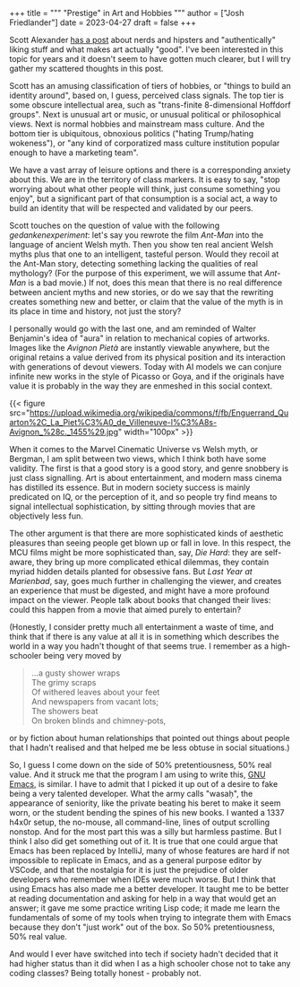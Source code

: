 +++
title = """
  "Prestige" in Art and Hobbies
  """
author = ["Josh Friedlander"]
date = 2023-04-27
draft = false
+++

Scott Alexander [has a post](https://astralcodexten.substack.com/p/highlights-from-the-comments-on-nerds) about nerds and hipsters and "authentically" liking stuff and what makes art actually "good". I've been interested in this topic for years and it doesn't seem to have gotten much clearer, but I will try gather my scattered thoughts in this post.

Scott has an amusing classification of tiers of hobbies, or "things to build an identity around", based on, I guess, perceived class signals. The top tier is some obscure intellectual area, such as "trans-finite 8-dimensional Hoffdorf groups". Next is unusual art or music, or unusual political or philosophical views. Next is normal hobbies and mainstream mass culture. And the bottom tier is ubiquitous, obnoxious politics ("hating Trump/hating wokeness"), or "any kind of corporatized mass culture institution popular enough to have a marketing team".

We have a vast array of leisure options and there is a corresponding anxiety about this. We are in the territory of class markers. It is easy to say, "stop worrying about what other people will think, just consume something you enjoy", but a significant part of that consumption is a social act, a way to build an identity that will be respected and validated by our peers.

Scott touches on the question of value with the following _gedankenexperiment_: let's say you rewrote the film _Ant-Man_ into the language of ancient Welsh myth. Then you show ten real ancient Welsh myths plus that one to an intelligent, tasteful person. Would they recoil at the Ant-Man story, detecting something lacking the qualities of real mythology? (For the purpose of this experiment, we will assume that _Ant-Man_ is a bad movie.) If not, does this mean that there is no real difference between ancient myths and new stories, or do we say that the rewriting creates something new and better, or claim that the value of the myth is in its place in time and history, not just the story?

I personally would go with the last one, and am reminded of Walter Benjamin's idea of "aura" in relation to mechanical copies of artworks. Images like the _Avignon Pietà_ are instantly viewable anywhere, but the original retains a value derived from its physical position and its interaction with generations of devout viewers. Today with AI models we can conjure infinite new works in the style of Picasso or Goya, and if the originals have value it is probably in the way they are enmeshed in this social context.

{{< figure src="https://upload.wikimedia.org/wikipedia/commons/f/fb/Enguerrand_Quarton%2C_La_Piet%C3%A0_de_Villeneuve-l%C3%A8s-Avignon_%28c._1455%29.jpg" width="100px" >}}

When it comes to the Marvel Cinematic Universe vs Welsh myth, or Bergman, I am split between two views, which I think both have some validity. The first is that a good story is a good story, and genre snobbery is just class signalling. Art is about entertainment, and modern mass cinema has distilled its essence. But in modern society success is mainly predicated on IQ, or the perception of it, and so people try find means to signal intellectual sophistication, by sitting through movies that are objectively less fun.

The other argument is that there are more sophisticated kinds of aesthetic pleasures than seeing people get blown up or fall in love. In this respect, the MCU films might be more sophisticated than, say, _Die Hard_: they are self-aware, they bring up more complicated ethical dilemmas, they contain myriad hidden details planted for obsessive fans. But _Last Year at Marienbad_, say, goes much further in challenging the viewer, and creates an experience that must be digested, and might have a more profound impact on the viewer. People talk about books that changed their lives: could this happen from a movie that aimed purely to entertain?

(Honestly, I consider pretty much all entertainment a waste of time, and think that if there is any value at all it is in something which describes the world in a way you hadn't thought of that seems true. I remember as a high-schooler being very moved by

> ...a gusty shower wraps  
> The grimy scraps  
> Of withered leaves about your feet  
> And newspapers from vacant lots;  
> The showers beat  
> On broken blinds and chimney-pots,  

or by fiction about human relationships that pointed out things about people that I hadn't realised and that helped me be less obtuse in social situations.)

So, I guess I come down on the side of 50% pretentiousness, 50% real value. And it struck me that the program I am using to write this, [GNU Emacs](https://en.wikipedia.org/wiki/GNU_Emacs), is similar. I have to admit that I picked it up out of a desire to fake being a very talented developer. What the army calls "wasaḥ", the appearance of seniority, like the private beating his beret to make it seem worn, or the student bending the spines of his new books. I wanted a 1337 h4x0r setup, the no-mouse, all command-line, lines of output scrolling nonstop. And for the most part this was a silly but harmless pastime. But I think I also did get something out of it. It is true that one could argue that Emacs has been replaced by IntelliJ, many of whose features are hard if not impossible to replicate in Emacs, and as a general purpose editor by VSCode, and that the nostalgia for it is just the prejudice of older developers who remember when IDEs were much worse. But I think that using Emacs has also made me a better developer. It taught me to be better at reading documentation and asking for help in a way that would get an answer; it gave me some practice writing Lisp code; it made me learn the fundamentals of some of my tools when trying to integrate them with Emacs because they don't "just work" out of the box. So 50% pretentiousness, 50% real value.

And would I ever have switched into tech if society hadn't decided that it had higher status than it did when I as a high schooler chose not to take any coding classes? Being totally honest - probably not.
